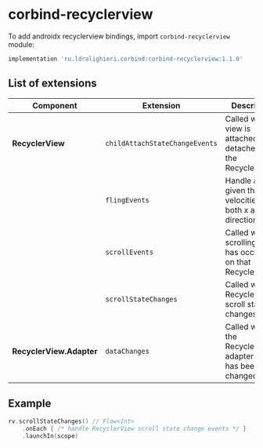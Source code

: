 ﻿
# corbind-recyclerview

To add androidx recyclerview bindings, import `corbind-recyclerview` module:

```groovy
implementation 'ru.ldralighieri.corbind:corbind-recyclerview:1.1.0'
```

## List of extensions

Component | Extension | Description
--|---|--
**RecyclerView** | `childAttachStateChangeEvents` | Called when a view is attached to or detached from the RecyclerView.
                  | `flingEvents` | Handle a fling given the velocities in both x and y directions
                  | `scrollEvents` | Called when a scrolling event has occurred on that RecyclerView.
                  | `scrollStateChanges` | Called when RecyclerView's scroll state changes.
**RecyclerView.Adapter** | `dataChanges` | Called when the RecyclerView's adapter data has been changed  |   |


## Example

```kotlin
rv.scrollStateChanges() // Flow<Int>
    .onEach { /* handle RecyclerView scroll state change events */ }
    .launchIn(scope)
```
